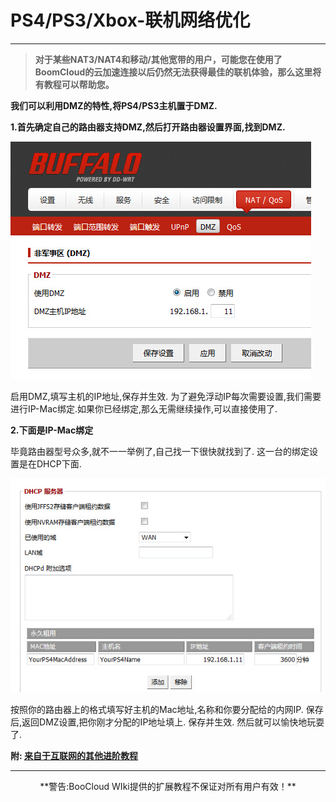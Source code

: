 # PS4/PS3/Xbox-联机网络优化

---

> **对于某些NAT3/NAT4和移动/其他宽带的用户，可能您在使用了BoomCloud的云加速连接以后仍然无法获得最佳的联机体验，那么这里将有教程可以帮助您。**

**我们可以利用DMZ的特性,将PS4/PS3主机置于DMZ.**

**1.首先确定自己的路由器支持DMZ,然后打开路由器设置界面,找到DMZ.**

![](../img/ps4/02.png)

启用DMZ,填写主机的IP地址,保存并生效.
为了避免浮动IP每次需要设置,我们需要进行IP-Mac绑定.如果你已经绑定,那么无需继续操作,可以直接使用了.

**2.下面是IP-Mac绑定**

毕竟路由器型号众多,就不一一举例了,自己找一下很快就找到了.
这一台的绑定设置是在DHCP下面.

![](../img/ps4/03.png)

按照你的路由器上的格式填写好主机的Mac地址,名称和你要分配给的内网IP.
保存后,返回DMZ设置,把你刚才分配的IP地址填上.
保存并生效.
然后就可以愉快地玩耍了.

**附: [来自于互联网的其他进阶教程](http://forum.17fifa.com/thread-271303-1-1.html)**

---

<center>**警告:BooCloud WIki提供的扩展教程不保证对所有用户有效！**</center>